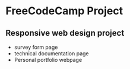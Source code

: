 # FreeCodeCamp Project

## Responsive web design project

- survey form page
- technical documentation page
- Personal portfolio webpage

